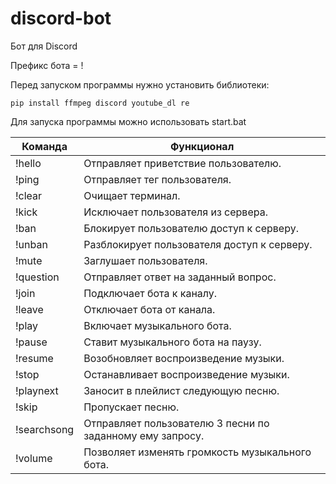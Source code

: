 # discord-bot
Бот для Discord

Префикс бота = !

Перед запуском программы нужно установить библиотеки:

    pip install ffmpeg discord youtube_dl re
Для запуска программы можно использовать start.bat

Команда     | Функционал
------------|--------------------------------------------------------------------------
!hello      | Отправляет приветствие пользователю.
!ping       | Отправляет тег пользователя.
!clear      | Очищает терминал.
!kick       | Исключает пользователя из сервера.
!ban        | Блокирует пользователю доступ к серверу.
!unban      | Разблокирует пользователя доступ к серверу.
!mute       | Заглушает пользователя.
!question   | Отправляет ответ на заданный вопрос.
!join       | Подключает бота к каналу.
!leave      | Отключает бота от канала.
!play       | Включает музыкального бота.
!pause      | Ставит музыкального бота на паузу.
!resume     | Возобновляет воспроизведение музыки.
!stop       | Останавливает воспроизведение музыки.
!playnext   | Заносит в плейлист следующую песню.
!skip       | Пропускает песню.
!searchsong | Отправляет пользователю 3 песни по заданному ему запросу.
!volume     | Позволяет изменять громкость музыкального бота.
